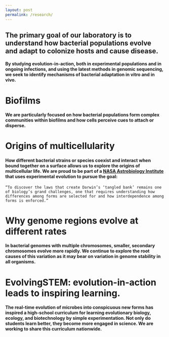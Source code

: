 ```yaml
---
layout: post
permalink: /research/
---
```

## The primary goal of our laboratory is to understand how bacterial populations evolve and adapt to colonize hosts and cause disease.
#### By studying evolution-in-action, both in experimental populations and in ongoing infections, and using the latest methods in genomic sequencing, we seek to identify mechanisms of bacterial adaptation in vitro and in vivo. 


# Biofilms
#### We are particularly focused on how bacterial populations form complex communities within biofilms and how cells perceive cues to attach or disperse.

# Origins of multicellularity
#### How different bacterial strains or species coexist and interact when bound together on a surface allows us to explore the origins of multicellular life. We are proud to be part of a [NASA Astrobiology Institute](https://astrobiology.nasa.gov/nai/teams/can-7/umt/) that uses experimental evolution to pursue the goal: 
`“To discover the laws that create Darwin’s ‘tangled bank’ remains one of biology’s grand challenges, one that requires understanding how differences among forms are selected for and how interdependence among forms is enforced.”`

# Why genome regions evolve at different rates
#### In bacterial genomes with multiple chromosomes, smaller, secondary chromosomes evolve more rapidly. We continue to explore the root causes of this variation as it may bear on variation in genome stability in all organisms. 

# EvolvingSTEM: evolution-in-action leads to inspiring learning.
#### The real-time evolution of microbes into conspicuous new forms has inspired a high-school curriculum for learning evolutionary biology, ecology, and biotechnology by simple experimentation. Not only do students learn better, they become more engaged in science. We are working to share this curriculum nationwide.
